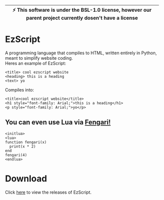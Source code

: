 | :zap:        This software is under the BSL-1.0 license, however our parent project currently dosen't have a license   |
|-----------------------------------------|
# EzScript
A programming language that compiles to HTML, written entirely in Python, meant to simplify website coding.  
Heres an example of EzScript:  
```
<title> cool ezscript website
<heading> this is a heading
<text> yo
```
Compiles into:

```
<title>cool ezscript website</title>
<h1 style="font-family: Arial;">this is a heading</h1>
<p style="font-family: Arial;">yo</p>
```

## You can even use Lua via [Fengari!](https://fengari.io/)
```
<initlua>
<lua>
function fengari(x)
  print(x * 2)
end
fengari(4)
<endlua>
```
# Download
Click [here](https://github.com/nmsderp/EzScript/releases) to view the releases of EzScript.
